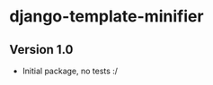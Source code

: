 django-template-minifier
========================

Version 1.0
-----------
* Initial package, no tests :/